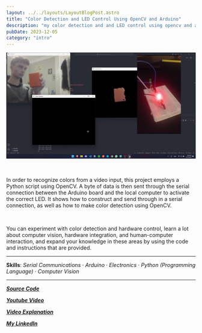 ```yaml
---
layout: ../../layouts/LayoutBlogPost.astro
title: "Color Detection and LED Control Using OpenCV and Arduino"
description: "my color detection and and LED control using opencv and arduino project"
pubDate: 2023-12-05
category: "intro"
---
```


![Project Screenshot](https://github.com/Ege-Okyay/arduino-led-opencv/raw/main/screenshot.webp)

<br>

In order to recognize colors from a video input, this project employs a Python script using OpenCV. A byte of data is then sent through the serial connection between the Arduino board and the local computer to activate the correct LED. It shows how to construct and send through in a serial connection, as well as how to make color detection using OpenCV.

<br>

You can experiment with color detection and hardware control, learn a lot about computer vision, hardware integration, and human-computer interaction, and expand your knowledge in these areas by using the code and instructions that are provided.

___

**Skills**: _Serial Communications_ · _Arduino_ · _Electronics_ · _Python (Programming Language)_ · _Computer Vision_

___

[**_Source Code_**](https://github.com/Ege-Okyay/arduino-led-opencv)

[**_Youtube Video_**](https://www.youtube.com/watch?v=YwdtDctzKBY)

[**_Video Explanation_**](https://www.youtube.com/watch?v=22cP8r1uF2o&t=220s)

[**_My LinkedIn_**](https://www.linkedin.com/in/ege-okyay)

<br>